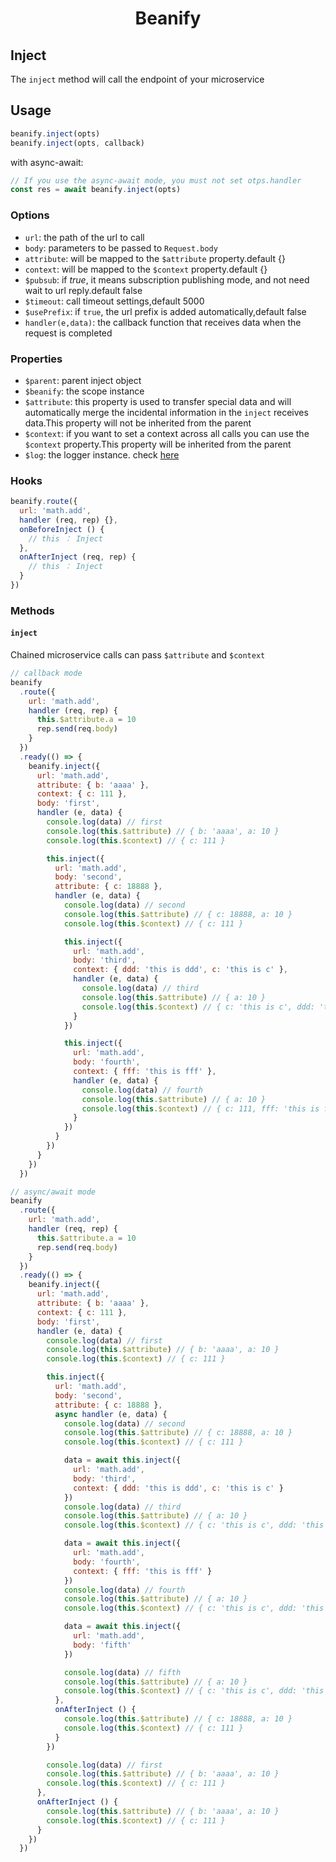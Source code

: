 <h1 align="center">Beanify</h1>

## Inject

The `inject` method will call the endpoint of your microservice

## Usage

```javascript
beanify.inject(opts)
beanify.inject(opts, callback)
```

with async-await:

```javascript
// If you use the async-await mode, you must not set otps.handler
const res = await beanify.inject(opts)
```

### Options

- `url`: the path of the url to call
- `body`: parameters to be passed to `Request.body`
- `attribute`: will be mapped to the `$attribute` property.default {}
- `context`: will be mapped to the `$context` property.default {}
- `$pubsub`: if _true_, it means subscription publishing mode, and not need wait to url reply.default false
- `$timeout`: call timeout settings,default 5000
- `$usePrefix`: if `true`, the url prefix is added automatically,default false
- `handler(e,data)`: the callback function that receives data when the request is completed

### Properties

- `$parent`: parent inject object
- `$beanify`: the scope instance
- `$attribute`: this property is used to transfer special data and will automatically merge the incidental information in the `inject` receives data.This property will not be inherited from the parent
- `$context`: if you want to set a context across all calls you can use the `$context` property.This property will be inherited from the parent
- `$log`: the logger instance. check [here](https://github.com/pinojs/pino/blob/master/docs/api.md#logger)

### Hooks

```javascript
beanify.route({
  url: 'math.add',
  handler (req, rep) {},
  onBeforeInject () {
    // this ： Inject
  },
  onAfterInject (req, rep) {
    // this ： Inject
  }
})
```

### Methods

#### `inject`

Chained microservice calls can pass `$attribute` and `$context`

```javascript
// callback mode
beanify
  .route({
    url: 'math.add',
    handler (req, rep) {
      this.$attribute.a = 10
      rep.send(req.body)
    }
  })
  .ready(() => {
    beanify.inject({
      url: 'math.add',
      attribute: { b: 'aaaa' },
      context: { c: 111 },
      body: 'first',
      handler (e, data) {
        console.log(data) // first
        console.log(this.$attribute) // { b: 'aaaa', a: 10 }
        console.log(this.$context) // { c: 111 }

        this.inject({
          url: 'math.add',
          body: 'second',
          attribute: { c: 18888 },
          handler (e, data) {
            console.log(data) // second
            console.log(this.$attribute) // { c: 18888, a: 10 }
            console.log(this.$context) // { c: 111 }

            this.inject({
              url: 'math.add',
              body: 'third',
              context: { ddd: 'this is ddd', c: 'this is c' },
              handler (e, data) {
                console.log(data) // third
                console.log(this.$attribute) // { a: 10 }
                console.log(this.$context) // { c: 'this is c', ddd: 'this is ddd' }
              }
            })

            this.inject({
              url: 'math.add',
              body: 'fourth',
              context: { fff: 'this is fff' },
              handler (e, data) {
                console.log(data) // fourth
                console.log(this.$attribute) // { a: 10 }
                console.log(this.$context) // { c: 111, fff: 'this is fff' }
              }
            })
          }
        })
      }
    })
  })
```

```javascript
// async/await mode
beanify
  .route({
    url: 'math.add',
    handler (req, rep) {
      this.$attribute.a = 10
      rep.send(req.body)
    }
  })
  .ready(() => {
    beanify.inject({
      url: 'math.add',
      attribute: { b: 'aaaa' },
      context: { c: 111 },
      body: 'first',
      handler (e, data) {
        console.log(data) // first
        console.log(this.$attribute) // { b: 'aaaa', a: 10 }
        console.log(this.$context) // { c: 111 }

        this.inject({
          url: 'math.add',
          body: 'second',
          attribute: { c: 18888 },
          async handler (e, data) {
            console.log(data) // second
            console.log(this.$attribute) // { c: 18888, a: 10 }
            console.log(this.$context) // { c: 111 }

            data = await this.inject({
              url: 'math.add',
              body: 'third',
              context: { ddd: 'this is ddd', c: 'this is c' }
            })
            console.log(data) // third
            console.log(this.$attribute) // { a: 10 }
            console.log(this.$context) // { c: 'this is c', ddd: 'this is ddd' }

            data = await this.inject({
              url: 'math.add',
              body: 'fourth',
              context: { fff: 'this is fff' }
            })
            console.log(data) // fourth
            console.log(this.$attribute) // { a: 10 }
            console.log(this.$context) // { c: 'this is c', ddd: 'this is ddd', fff: 'this is fff' }

            data = await this.inject({
              url: 'math.add',
              body: 'fifth'
            })

            console.log(data) // fifth
            console.log(this.$attribute) // { a: 10 }
            console.log(this.$context) // { c: 'this is c', ddd: 'this is ddd', fff: 'this is fff' }
          },
          onAfterInject () {
            console.log(this.$attribute) // { c: 18888, a: 10 }
            console.log(this.$context) // { c: 111 }
          }
        })

        console.log(data) // first
        console.log(this.$attribute) // { b: 'aaaa', a: 10 }
        console.log(this.$context) // { c: 111 }
      },
      onAfterInject () {
        console.log(this.$attribute) // { b: 'aaaa', a: 10 }
        console.log(this.$context) // { c: 111 }
      }
    })
  })
```
